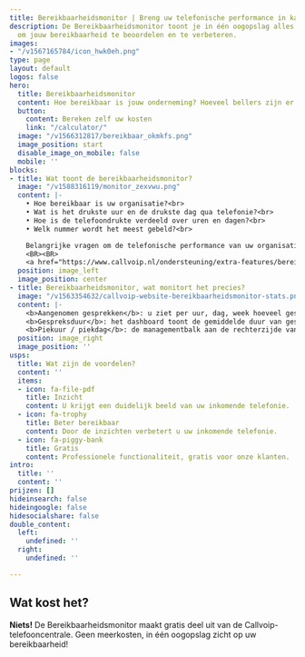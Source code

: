```yaml
---
title: Bereikbaarheidsmonitor | Breng uw telefonische performance in kaart.
description: De Bereikbaarheidsmonitor toont je in één oogopslag alles wat je wilt weten
  om jouw bereikbaarheid te beoordelen en te verbeteren.
images:
- "/v1567165784/icon_hwk0eh.png"
type: page
layout: default
logos: false
hero:
  title: Bereikbaarheidsmonitor
  content: Hoe bereikbaar is jouw onderneming? Hoeveel bellers zijn er buiten openingstijden? Wat is jouw piek-uur en piek-dag? En hoe lang dureninkomende gesprekken gemiddeld? Belangrijk vragen die de bereikbaarheid van je bedrijf in kaart brengen. Je ziet ze in één oogopslag in de bereikbaarheidsmonitor op de Callvoip-centrale.
  button:
    content: Bereken zelf uw kosten
    link: "/calculator/"
  image: "/v1566312817/bereikbaar_okmkfs.png"
  image_position: start
  disable_image_on_mobile: false
  mobile: ''
blocks:
- title: Wat toont de bereikbaarheidsmonitor?
  image: "/v1588316119/monitor_zexvwu.png"
  content: |-
    • Hoe bereikbaar is uw organisatie?<br>
    • Wat is het drukste uur en de drukste dag qua telefonie?<br>
    • Hoe is de telefoondrukte verdeeld over uren en dagen?<br>
    • Welk nummer wordt het meest gebeld?<br>

    Belangrijke vragen om de telefonische performance van uw organisatie in kaart te brengen.
    <BR><BR>
    <a href="https://www.callvoip.nl/ondersteuning/extra-features/bereikbaarheidsmonitor/" class="button">Hoe werkt het?</a>
  position: image_left
  image_position: center
- title: Bereikbaarheidsmonitor, wat monitort het precies?
  image: "/v1563354632/callvoip-website-bereikbaarheidsmonitor-stats.png"
  content: |-
    <b>Aangenomen gesprekken</b>: u ziet per uur, dag, week hoeveel gesprekken er totaal waren en welk deel daarvan is aangenomen. Dit wordt uitgedrukt in een aantal en een percentage. U kunt de beantwoorde gesprekken bekijken voor het totaal en elke individuele nummer.<br><br>
    <b>Gespreksduur</b>: het dashboard toont de gemiddelde duur van gesprekken in de gewenste periode (uur, dag, week) en toont bovendien de totale gespreksduur per uur, dag en week en berekent ook de gemiddelde gespreksduur. Waardevolle stuurinformatie voor het management!<br><br>
    <b>Piekuur / piekdag</b>: de managementbalk aan de rechterzijde van het dashboard toont u op welk uur van de dag cq. op welke dag van de week er de meeste telefoondrukte is. Een simpel feit, maar toch waardevol te weten en ook hoe dit zich ontwikkelt in uw activiteitenseizoenen.
  position: image_right
  image_position: ''
usps:
  title: Wat zijn de voordelen?
  content: ''
  items:
  - icon: fa-file-pdf
    title: Inzicht
    content: U krijgt een duidelijk beeld van uw inkomende telefonie.
  - icon: fa-trophy
    title: Beter bereikbaar
    content: Door de inzichten verbetert u uw inkomende telefonie.
  - icon: fa-piggy-bank
    title: Gratis
    content: Professionele functionaliteit, gratis voor onze klanten.
intro:
  title: ''
  content: ''
prijzen: []
hideinsearch: false
hideingoogle: false
hidesocialshare: false
double_content:
  left:
    undefined: ''
  right:
    undefined: ''

---
```

## Wat kost het?

**Niets!** De Bereikbaarheidsmonitor maakt gratis deel uit van de Callvoip-telefooncentrale. Geen meerkosten, in één oogopslag zicht op uw bereikbaarheid!
